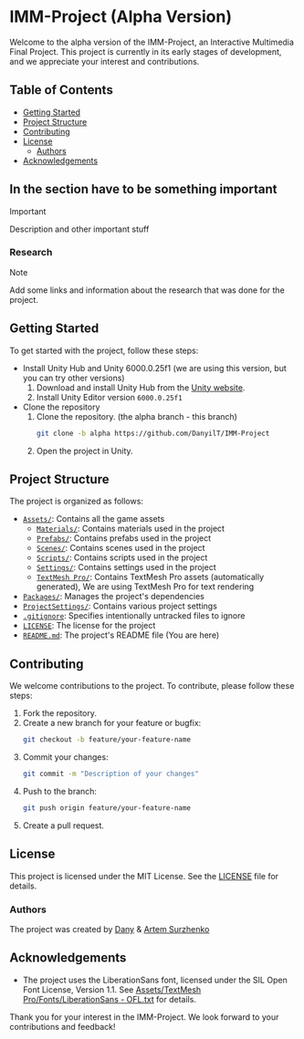 # IMM-Project (Alpha Version)

Welcome to the alpha version of the IMM-Project, an Interactive Multimedia Final Project. This project is currently in its early stages of development, and we appreciate your interest and contributions.

## Table of Contents

- [Getting Started](#getting-started)
- [Project Structure](#project-structure)
- [Contributing](#contributing)
- [License](#license)
    - [Authors](#authors)
- [Acknowledgements](#acknowledgements)

## In the section have to be something important

> [!IMPORTANT]
> Description and other important stuff

### Research

> [!NOTE]
> Add some links and information about the research that was done for the project.

## Getting Started

To get started with the project, follow these steps:

- Install Unity Hub and Unity 6000.0.25f1 (we are using this version, but you can try other versions)
    1. Download and install Unity Hub from the [Unity website](https://unity3d.com/get-unity/download).
    2. Install Unity Editor version `6000.0.25f1`
- Clone the repository
    1. Clone the repository. (the alpha branch - this branch)
        ```sh
        git clone -b alpha https://github.com/DanyilT/IMM-Project
        ```
    2. Open the project in Unity.

## Project Structure

The project is organized as follows:

- [`Assets/`](Assets/): Contains all the game assets
    - [`Materials/`](Assets/Materials/): Contains materials used in the project
    - [`Prefabs/`](Assets/Prefabs/): Contains prefabs used in the project
    - [`Scenes/`](Assets/Scenes/): Contains scenes used in the project
    - [`Scripts/`](Assets/Scripts/): Contains scripts used in the project
    - [`Settings/`](Assets/Settings/): Contains settings used in the project
    - [`TextMesh Pro/`](Assets/TextMesh%20Pro/): Contains TextMesh Pro assets (automatically generated), We are using TextMesh Pro for text rendering
- [`Packages/`](Packages/): Manages the project's dependencies
- [`ProjectSettings/`](ProjectSettings/): Contains various project settings
- [`.gitignore`](.gitignore): Specifies intentionally untracked files to ignore
- [`LICENSE`](LICENSE): The license for the project
- [`README.md`](README.md): The project's README file (You are here)

## Contributing

We welcome contributions to the project. To contribute, please follow these steps:

1. Fork the repository.
2. Create a new branch for your feature or bugfix:
    ```sh
    git checkout -b feature/your-feature-name
    ```
3. Commit your changes:
    ```sh
    git commit -m "Description of your changes"
    ```
4. Push to the branch:
    ```sh
    git push origin feature/your-feature-name
    ```
5. Create a pull request.

## License

This project is licensed under the MIT License. See the [LICENSE](LICENSE) file for details.

### Authors

The project was created by [Dany](https://github.com/DanyilT) & [Artem Surzhenko](https://github.com/artemsa223)

## Acknowledgements

- The project uses the LiberationSans font, licensed under the SIL Open Font License, Version 1.1. See [Assets/TextMesh Pro/Fonts/LiberationSans - OFL.txt](Assets/TextMesh%20Pro/Fonts/LiberationSans%20-%20OFL.txt) for details.

Thank you for your interest in the IMM-Project. We look forward to your contributions and feedback!
